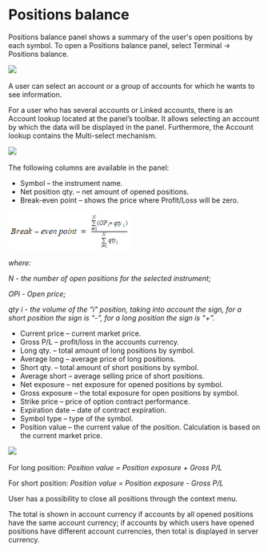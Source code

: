 # Positions balance

Positions balance panel shows a summary of the user's open positions by each symbol. To open a Positions balance panel, select Terminal -> Positions balance.

![](https://lh3.googleusercontent.com/rq10TuwrGGbDjgJblmM-CobdcW6e0VTh4PsH5Au-3LW0xCyOAQ8zVVn9pKgBmn1nwztgkawo9U\_9EYo2zQQNpv-el9B9AjGUCM7MDQyzL-Qz9lNefE78Luixq2gW8YIQilo514AM)

A user can select an account or a group of accounts for which he wants to see information.

For a user who has several accounts or Linked accounts, there is an Account lookup located at the panel’s toolbar. It allows selecting an account by which the data will be displayed in the panel. Furthermore, the Account lookup contains the Multi-select mechanism.

![](https://lh5.googleusercontent.com/of0ZNzlBp75pa0GUpg8kRqsJdjbdXCW3dxPHZ4KTSZNvVjeTnxG4jPeLxACLrmE6cWw43VOnPcjxRXR8OTOZp3bGIMboJBsxq\_2h2fm0LFC4yPdOIT\_rjOcniA5NXfJIVofS1sTh)

The following columns are available in the panel:

* Symbol – the instrument name.
* Net position qty. – net amount of opened positions.
* Break-even point – shows the price where Profit/Loss will be zero.

![](<../../.gitbook/assets/22 (2).png>)

_where:_

_N - the number of open positions for the selected instrument;_

_OPi - Open price;_

_qty i - the volume of the "i" position, taking into account the sign, for a short position the sign is “-”, for a long position the sign is “+”._

* Current price – current market price.
* Gross P/L – profit/loss in the accounts currency.
* Long qty. – total amount of long positions by symbol.
* Average long – average price of long positions.
* Short qty. – total amount of short positions by symbol.
* Average short – average selling price of short positions.
* Net exposure – net exposure for opened positions by symbol.
* Gross exposure – the total exposure for open positions by symbol.
* Strike price – price of option contract performance.
* Expiration date – date of contract expiration.
* Symbol type – type of the symbol.
* Position value – the current value of the position. Calculation is based on the current market price.

![](<../../.gitbook/assets/screenshot\_2 (16) (1) (2) (1).png>)

For long position: _Position value = Position exposure + Gross P/L_

For short position: _Position value = Position exposure - Gross P/L_

User has a possibility to close all positions through the context menu.

The total is shown in account currency if accounts by all opened positions have the same account currency; if accounts by which users have opened positions have different account currencies, then total is displayed in server currency.
